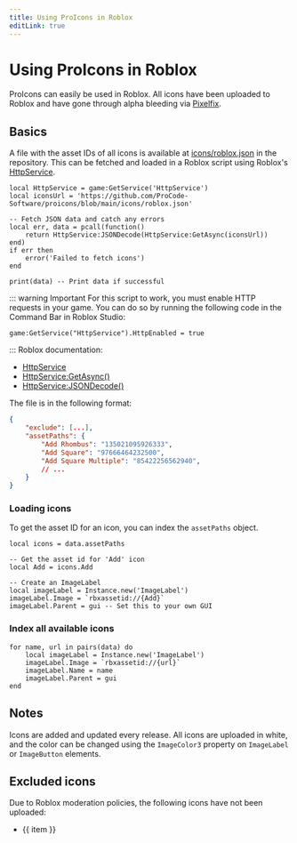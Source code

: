 ```yaml
---
title: Using ProIcons in Roblox
editLink: true
---
```


<script setup lang="ts">
import { data } from '../../.vitepress/data/fetchRobloxData.data'
</script>

# Using ProIcons in Roblox
ProIcons can easily be used in Roblox. All icons have been uploaded to Roblox and have gone through alpha bleeding via [Pixelfix](https://github.com/Corecii/Transparent-Pixel-Fix).

## Basics
A file with the asset IDs of all icons is available at [icons/roblox.json](https://github.com/ProCode-Software/proicons/blob/main/icons/roblox.json) in the repository. This can be fetched and loaded in a Roblox script using Roblox's [HttpService](https://create.roblox.com/docs/reference/engine/classes/HttpService).

```luau
local HttpService = game:GetService('HttpService')
local iconsUrl = 'https://github.com/ProCode-Software/proicons/blob/main/icons/roblox.json'

-- Fetch JSON data and catch any errors
local err, data = pcall(function()
    return HttpService:JSONDecode(HttpService:GetAsync(iconsUrl))
end)
if err then
    error('Failed to fetch icons')
end
     
print(data) -- Print data if successful
```
::: warning Important
For this script to work, you must enable HTTP requests in your game. You can do so by running the following code in the Command Bar in Roblox Studio:
```luau
game:GetService("HttpService").HttpEnabled = true
```
:::
Roblox documentation:
- [HttpService](https://create.roblox.com/docs/reference/engine/classes/HttpService)
- [HttpService:GetAsync()](https://create.roblox.com/docs/reference/engine/classes/HttpService#GetAsync)
- [HttpService:JSONDecode()](https://create.roblox.com/docs/reference/engine/classes/HttpService#JSONDecode)

The file is in the following format:
```json
{
    "exclude": [...],
    "assetPaths": {
        "Add Rhombus": "135021095926333",
        "Add Square": "97666464232500",
        "Add Square Multiple": "85422256562940",
        // ...
    }
}
```

### Loading icons
To get the asset ID for an icon, you can index the `assetPaths` object.
```luau
local icons = data.assetPaths

-- Get the asset id for 'Add' icon
local Add = icons.Add

-- Create an ImageLabel
local imageLabel = Instance.new('ImageLabel')
imageLabel.Image = `rbxassetid://{Add}`
imageLabel.Parent = gui -- Set this to your own GUI
```

### Index all available icons
```luau
for name, url in pairs(data) do
    local imageLabel = Instance.new('ImageLabel')
    imageLabel.Image = `rbxassetid://{url}`
    imageLabel.Name = name
    imageLabel.Parent = gui
end
```

## Notes
Icons are added and updated every release. All icons are uploaded in white, and the color can be changed using the `ImageColor3` property on `ImageLabel` or `ImageButton` elements.

## Excluded icons
Due to Roblox moderation policies, the following icons have not been uploaded:

<ul>
    <li v-for="item in data.exclude">{{ item }}</li>
</ul>